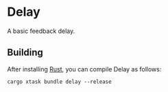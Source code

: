 # Delay

A basic feedback delay.

## Building

After installing [Rust](https://rustup.rs/), you can compile Delay as follows:

```shell
cargo xtask bundle delay --release
```
